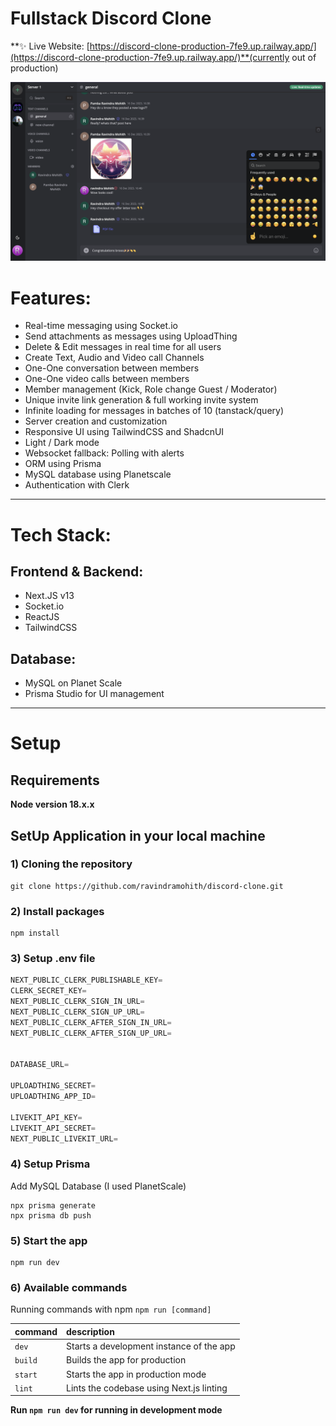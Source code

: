 # Fullstack Discord Clone

**✨ Live Website: [https://discord-clone-production-7fe9.up.railway.app/](https://discord-clone-production-7fe9.up.railway.app/)**(currently out of production)

![img-1](./assets/discord-clone-1.png)
# Features:

- Real-time messaging using Socket.io
- Send attachments as messages using UploadThing
- Delete & Edit messages in real time for all users
- Create Text, Audio and Video call Channels
- One-One conversation between members
- One-One video calls between members
- Member management (Kick, Role change Guest / Moderator)
- Unique invite link generation & full working invite system
- Infinite loading for messages in batches of 10 (tanstack/query)
- Server creation and customization
- Responsive UI using TailwindCSS and ShadcnUI
- Light / Dark mode
- Websocket fallback: Polling with alerts
- ORM using Prisma
- MySQL database using Planetscale
- Authentication with Clerk

---

# Tech Stack:
## Frontend & Backend:
- Next.JS v13
- Socket.io 
- ReactJS
- TailwindCSS
## Database:
- MySQL on Planet Scale
- Prisma Studio for UI management
---

# Setup
## Requirements

**Node version 18.x.x**

## SetUp Application in your local machine
### 1) Cloning the repository

```shell
git clone https://github.com/ravindramohith/discord-clone.git
```

### 2) Install packages

```shell
npm install
```

### 3) Setup .env file


```js
NEXT_PUBLIC_CLERK_PUBLISHABLE_KEY=
CLERK_SECRET_KEY=
NEXT_PUBLIC_CLERK_SIGN_IN_URL=
NEXT_PUBLIC_CLERK_SIGN_UP_URL=
NEXT_PUBLIC_CLERK_AFTER_SIGN_IN_URL=
NEXT_PUBLIC_CLERK_AFTER_SIGN_UP_URL=


DATABASE_URL=

UPLOADTHING_SECRET=
UPLOADTHING_APP_ID=

LIVEKIT_API_KEY=
LIVEKIT_API_SECRET=
NEXT_PUBLIC_LIVEKIT_URL=
```

### 4) Setup Prisma

Add MySQL Database (I used PlanetScale)

```shell
npx prisma generate
npx prisma db push

```

### 5) Start the app

```shell
npm run dev
```

### 6) Available commands

Running commands with npm `npm run [command]`

| command         | description                              |
| :-------------- | :--------------------------------------- |
| `dev`           | Starts a development instance of the app |
| `build`         | Builds the app for production                    |
| `start`         | Starts the app in production mode                |
| `lint`          | Lints the codebase using Next.js linting         |

**Run `npm run dev` for running in development mode**
